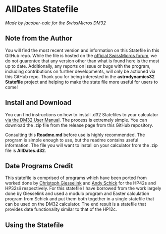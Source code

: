 # AllDates Statefile

*Made by jacober-calc for the SwissMicros DM32*

## Note from the Author

You will find the most recent version and information on this Statefile in this GitHub repo. While the file is hosted on the [official SwissMicros forum](https://forum.swissmicros.com), we do not guarentee that any version other than what is found here is the most up to date. Additionally, any reports on issue or bugs with the program, including contributions on further developments, will only be actioned via this GitHub repo. Thank you for being interested in the **astrodynamics32 Statefile** project and helping to make the state file more useful for users to come!

## Install and Download

You can find instructions on how to install .d32 Statefiles to your calculator [via the DM32 User Manual](https://technical.swissmicros.com/dm32/doc/dm32_user_manual.html#_saving_and_loading_a_state). The process is extremely simple. You can download the .zip file from the release page from this GitHub repository.

Consulting this **Readme.md** before use is highly recommended. The program is simple enough to use, but the readme contains useful information. The file you will want to install on your calculator from the .zip file is **AllDates.d32**.

## Date Programs Credit

This statefile is comprised of programs which have been ported from worked done by [Christoph Giesselink](https://archived.hpcalc.org/hp42s/programs/date/date.html) and [Andy Schick](https://www.hpmuseum.org/software/32s2dtvm.htm) for the HP42s and HP32sii respectively. For this statefile I have borrowed from the work largely done by Giesselink and used a modulo program and Easter calculation program from Schick and put them both together in a single statefile that can be used on the DM32 calculator. The end result is a statefile that provides date functionality similar to that of the HP12c.

## Using the Statefile
